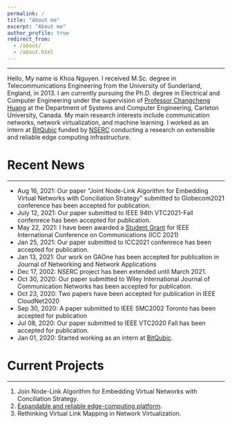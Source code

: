 ```yaml
---
permalink: /
title: "About me"
excerpt: "About me"
author_profile: true
redirect_from: 
  - /about/
  - /about.html
---
```

______________
Hello, 
My name is Khoa Nguyen. I received M.Sc. degree in Telecommunications Engineering from the University of Sunderland, England, in 2013. I am currently pursuing the Ph.D. degree in Electrical and Computer Engineering under the supervision of [Professor Changcheng Huang](http://www.sce.carleton.ca/faculty/huang.html) at the Department of Systems and Computer Engineering, Carleton University, Canada. My main research interests include communication networks, network virtualization, and machine learning. I worked as an intern at [BitQubic](https://www.bitqubic.com/) funded by [NSERC](https://www.nserc-crsng.gc.ca/index_eng.asp) conducting a research on extensible and reliable edge computing infrastructure.  


Recent News
======
_____________
* Aug 16, 2021: Our paper "Joint Node-Link Algorithm for Embedding Virtual Networks with Conciliation Strategy" submitted to Globecom2021 conference has been accepted for publication. 
* July 12, 2021: Our paper submitted to IEEE 94th VTC2021-Fall confenrece has been accepted for publication.
* May 22, 2021: I have been awarded a [Student Grant](https://khoantd2010.github.io/files/ICC%2021%20Student%20Grant%20Khoa%20Nguyen.pdf) for IEEE International Conference on Communications (ICC 2021)
* Jan 25, 2021: Our paper submitted to ICC2021 confenrece has been accepted for publication.
* Jan 13, 2021: Our work on GAOne has been accepted for publication in Journal of Networking and Network Applications
* Dec 17, 2002: NSERC project has been extended until March 2021.
* Oct 30, 2020: Our paper submitted to Wiley International Journal of Communication Networks has been accepted for publication.
* Oct 23, 2020: Two papers have been accepted for publication in IEEE CloudNet2020
* Sep 30, 2020: A paper submitted to IEEE SMC2002 Toronto has been accepted for publication
* Jul 08, 2020: Our paper submitted to IEEE VTC2020 Fall has been accepted for publication.
* Jan 01, 2020: Started working as an intern at [BitQubic](https://www.bitqubic.com/).

Current Projects
======
____________
1. Join Node-Link Algorithm for Embedding Virtual Networks with Conciliation Strategy. 
2. [Expandable and reliable edge-computing platform](https://educationnewscanada.com/article/organization/24248/825039/Carleton-Receives-NSERC-Grants-to-Support-Innovative-Industry-Partnerships.htm). 
3. Rethinking Virtual Link Mapping in Network Virtualization. 


